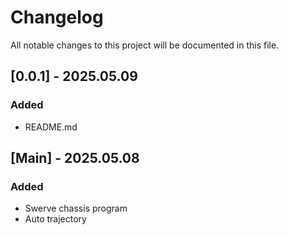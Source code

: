 # Changelog

All notable changes to this project will be documented in this file.

## [0.0.1] - 2025.05.09

### Added
- README.md

## [Main] - 2025.05.08

### Added
- Swerve chassis program
- Auto trajectory


